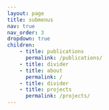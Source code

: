 ```yaml
---
layout: page
title: submenus
nav: true
nav_order: 3
dropdown: true
children: 
    - title: publications
      permalink: /publications/
    - title: divider
    - title: about
      permalink: /      
    - title: divider
    - title: projects
      permalink: /projects/
---
```

